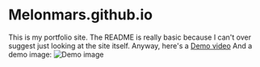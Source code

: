 # Melonmars.github.io

This is my portfolio site. The README is really basic because I can't over suggest just looking at the site itself.
Anyway, here's a [Demo video](https://www.youtube.com/watch?v=qZ9QZQ1GuV0)
And a demo image: ![Demo image](https://cloud-rd15uoqic-hack-club-bot.vercel.app/0screenshot_2024-08-25_215055.png)
